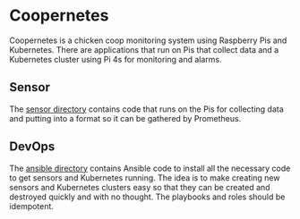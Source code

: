 # Coopernetes

Coopernetes is a chicken coop monitoring system using Raspberry Pis and
Kubernetes. There are applications that run on Pis that collect data
and a Kubernetes cluster using Pi 4s for monitoring and alarms.

## Sensor

The [sensor directory](sensors/) contains code that runs on the
Pis for collecting data and putting into a format so it can be gathered
by Prometheus.

## DevOps

The [ansible directory](ansible/) contains Ansible code to install
all the necessary code to get sensors and Kubernetes running. The
idea is to make creating new sensors and Kubernetes clusters easy
so that they can be created and destroyed quickly and with no thought.
The playbooks and roles should be idempotent.
